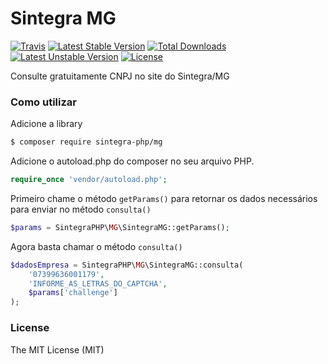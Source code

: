 # Sintegra MG

[![Travis](https://travis-ci.org/SintegraPHP/MG.svg?branch=1.0)](https://travis-ci.org/SintegraPHP/MG)
[![Latest Stable Version](https://poser.pugx.org/sintegra-php/mg/v/stable)](https://packagist.org/packages/sintegra-php/mg) 
[![Total Downloads](https://poser.pugx.org/sintegra-php/mg/downloads)](https://packagist.org/packages/sintegra-php/mg)
[![Latest Unstable Version](https://poser.pugx.org/sintegra-php/mg/v/unstable)](https://packagist.org/packages/sintegra-php/mg)
[![License](https://poser.pugx.org/sintegra-php/mg/license)](http://opensource.org/licenses/MIT)

Consulte gratuitamente CNPJ no site do Sintegra/MG

### Como utilizar

Adicione a library

```sh
$ composer require sintegra-php/mg
```

Adicione o autoload.php do composer no seu arquivo PHP.

```php
require_once 'vendor/autoload.php';  
```

Primeiro chame o método `getParams()` para retornar os dados necessários para enviar no método `consulta()` 

```php
$params = SintegraPHP\MG\SintegraMG::getParams();
```

Agora basta chamar o método `consulta()`

```php
$dadosEmpresa = SintegraPHP\MG\SintegraMG::consulta(
    '07399636001179',
    'INFORME_AS_LETRAS_DO_CAPTCHA',
    $params['challenge']
);
```

### License

The MIT License (MIT)
